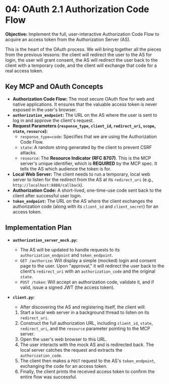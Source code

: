 # 04: OAuth 2.1 Authorization Code Flow

**Objective:** Implement the full, user-interactive Authorization Code Flow to acquire an access token from the Authorization Server (AS).

This is the heart of the OAuth process. We will bring together all the pieces from the previous lessons: the client will redirect the user to the AS for login, the user will grant consent, the AS will redirect the user back to the client with a temporary code, and the client will exchange that code for a real access token.

## Key MCP and OAuth Concepts

-   **Authorization Code Flow:** The most secure OAuth flow for web and native applications. It ensures that the valuable access token is never exposed in the user's browser.
-   **`authorization_endpoint`:** The URL on the AS where the user is sent to log in and approve the client's request.
-   **Request Parameters (`response_type`, `client_id`, `redirect_uri`, `scope`, `state`, `resource`):**
    -   `response_type=code`: Specifies that we are using the Authorization Code Flow.
    -   `state`: A random string generated by the client to prevent CSRF attacks.
    -   `resource`: The **Resource Indicator (RFC 8707)**. This is the MCP server's unique identifier, which is **REQUIRED** by the MCP spec. It tells the AS which audience the token is for.
-   **Local Web Server:** The client needs to run a temporary, local web server to listen for the redirect from the AS at its `redirect_uri` (e.g., `http://localhost:8888/callback`).
-   **Authorization Code:** A short-lived, one-time-use code sent back to the client after successful user login.
-   **`token_endpoint`:** The URL on the AS where the client exchanges the authorization code (along with its `client_id` and `client_secret`) for an access token.

## Implementation Plan

-   **`authorization_server_mock.py`:**
    -   The AS will be updated to handle requests to its `authorization_endpoint` and `token_endpoint`.
    -   `GET /authorize`: Will display a simple (mocked) login and consent page to the user. Upon "approval," it will redirect the user back to the client's `redirect_uri` with an `authorization_code` and the original `state`.
    -   `POST /token`: Will accept an authorization code, validate it, and if valid, issue a signed JWT (the access token).

-   **`client.py`:**
    -   After discovering the AS and registering itself, the client will:
    1.  Start a local web server in a background thread to listen on its `redirect_uri`.
    2.  Construct the full authorization URL, including `client_id`, `state`, `redirect_uri`, and the `resource` parameter pointing to the MCP server.
    3.  Open the user's web browser to this URL.
    4.  The user interacts with the mock AS and is redirected back. The local server catches the request and extracts the `authorization_code`.
    5.  The client then makes a `POST` request to the AS's `token_endpoint`, exchanging the code for an access token.
    6.  Finally, the client prints the received access token to confirm the entire flow was successful. 
